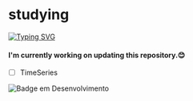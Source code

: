 # studying

[![Typing SVG](https://readme-typing-svg.herokuapp.com/?lines=Hello+👋,+Welcome+to+my+profile+🤗+;Here+are+repositories+from+my+studies🤓;Unless+I+forgot+to+upload!😧)](https://git.io/typing-svg)


#### I'm currently working on updating this repository.😊

- [ ] TimeSeries 


![Badge em Desenvolvimento](http://img.shields.io/static/v1?label=STATUS&message=EM%20DESENVOLVIMENTO&color=GREEN&style=for-the-badge)
